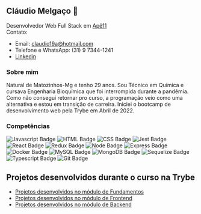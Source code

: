 ## Cláudio Melgaço 👋

Desenvolvedor Web Full Stack em [Apê11](https://www.linkedin.com/company/ape11)<br>
Contato:
- Email: claudio19a@hotmail.com
- Telefone e WhatsApp: (31) 9 7344-1241 <br>
- [Linkedin](https://www.linkedin.com/in/claudio-melgaco-2a08b4128/)

### Sobre mim

Natural de Matozinhos-Mg e tenho 29 anos. Sou Técnico em Química e cursava Engenharia Bioquímica que foi interrompida durante a pandêmia. Como não consegui retornar pro curso, a programação veio como uma alternativa e estou em transição de carreira. Iniciei o bootcamp de desenvolvimento web pela Trybe em Abril de 2022.

### Competências

![Javascript Badge](https://img.shields.io/badge/JavaScript-323330?style=for-the-badge&logo=javascript&logoColor=F7DF1E)
![HTML Badge](https://img.shields.io/badge/HTML5-E34F26?style=for-the-badge&logo=html5&logoColor=white)
![CSS Badge](https://img.shields.io/badge/CSS3-1572B6?style=for-the-badge&logo=css3&logoColor=white)
![Jest Badge](https://img.shields.io/badge/Jest-C21325?style=for-the-badge&logo=jest&logoColor=white)
![React Badge](https://img.shields.io/badge/React-20232A?style=for-the-badge&logo=react&logoColor=61DAFB)
![Redux Badge](https://img.shields.io/badge/Redux-593D88?style=for-the-badge&logo=redux&logoColor=white
)
![Node Badge](https://img.shields.io/badge/Node.js-339933?style=for-the-badge&logo=nodedotjs&logoColor=white)
![Express Badge](https://img.shields.io/badge/Express.js-000000?style=for-the-badge&logo=express&logoColor=white
)
![Docker Badge](https://img.shields.io/badge/Docker-2CA5E0?style=for-the-badge&logo=docker&logoColor=white)
![MySQL Badge](https://img.shields.io/badge/MySQL-005C84?style=for-the-badge&logo=mysql&logoColor=white)
![MongoDB Badge](https://img.shields.io/badge/MongoDB-4EA94B?style=for-the-badge&logo=mongodb&logoColor=white)
![Sequelize Badge](https://img.shields.io/badge/Sequelize-52B0E7?style=for-the-badge&logo=Sequelize&logoColor=white)
![Typescript Badge](https://img.shields.io/badge/TypeScript-007ACC?style=for-the-badge&logo=typescript&logoColor=white)
![Git Badge](https://img.shields.io/badge/GIT-E44C30?style=for-the-badge&logo=git&logoColor=white)

## Projetos desenvolvidos durante o curso na Trybe

- [Projetos desenvolvidos no módulo de Fundamentos](https://github.com/stars/melgacoc/lists/projetos-fundamentos-trybe)<br>
- [Projetos desenvolvidos no módulo de Frontend](https://github.com/stars/melgacoc/lists/projetos-frontend-trybe)<br>
- [Projetos desenvolvidos no módulo de Backend](https://github.com/stars/melgacoc/lists/projetos-backend-trybe)<br>

